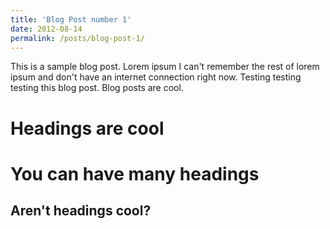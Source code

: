 ```yaml
---
title: 'Blog Post number 1'
date: 2012-08-14
permalink: /posts/blog-post-1/
---
```


This is a sample blog post. Lorem ipsum I can't remember the rest of lorem ipsum and don't have an internet connection right now. Testing testing testing this blog post. Blog posts are cool.

Headings are cool
======

You can have many headings
======

Aren't headings cool?
------
